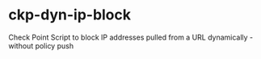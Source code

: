 # ckp-dyn-ip-block
Check Point Script to block IP addresses pulled from a URL dynamically -  without policy push
